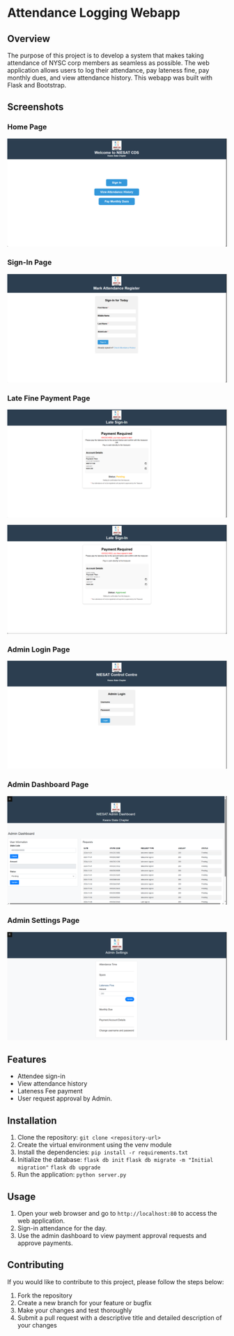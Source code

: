 # Attendance Logging Webapp

## Overview
The purpose of this project is to develop a system that makes taking attendance of NYSC corp members as seamless as possible. The web application allows users to log their attendance, pay lateness fine, pay monthly dues, and view attendance history.
This webapp was built with Flask and Bootstrap.

## Screenshots

### Home Page

![Index Page](https://github.com/emriys/CDS_Advanced_Attendance_System/blob/master/screenshots/Indexpage.png)

### Sign-In Page

![Sign-In Page](https://github.com/emriys/CDS_Advanced_Attendance_System/blob/master/screenshots/SignInPage.png)

### Late Fine Payment Page

![Late Fine Payment Page](https://github.com/emriys/CDS_Advanced_Attendance_System/blob/master/screenshots/LateFinePaymentPage.png)

![Late Fine Payment Page](https://github.com/emriys/CDS_Advanced_Attendance_System/blob/master/screenshots/LateFinePaymentPageApproved.png)

### Admin Login Page

![Admin Login Page](https://github.com/emriys/CDS_Advanced_Attendance_System/blob/master/screenshots/AdminLoginPage.png)

### Admin Dashboard Page

![Admin Dashboard Page](https://github.com/emriys/CDS_Advanced_Attendance_System/blob/master/screenshots/AdminDashboardPage.png)

### Admin Settings Page

![Admin Settings Page](https://github.com/emriys/CDS_Advanced_Attendance_System/blob/master/screenshots/AdminSettingsPage.png)

## Features

- Attendee sign-in
- View attendance history
- Lateness Fee payment
- User request approval by Admin.

## Installation

1. Clone the repository: `git clone <repository-url>`
2. Create the virtual environment using the venv module
3. Install the dependencies: `pip install -r requirements.txt`
4. Initialize the database:
   `flask db init`
   `flask db migrate -m "Initial migration"`
   `flask db upgrade`
4. Run the application: `python server.py`

## Usage

1. Open your web browser and go to `http://localhost:80` to access the web application.
2. Sign-in attendance for the day.
3. Use the admin dashboard to view payment approval requests and approve payments.

## Contributing

If you would like to contribute to this project, please follow the steps below:

1. Fork the repository
2. Create a new branch for your feature or bugfix
3. Make your changes and test thoroughly
4. Submit a pull request with a descriptive title and detailed description of your changes

